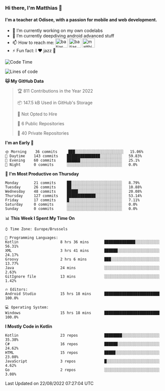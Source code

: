 ### Hi there, I'm Matthias 👋

#### I'm a teacher at Odisee, with a passion for mobile and web development.

- 🔭 I’m currently working on my own codelabs
- 🌱 I’m currently deepdiving android advanced stuff
- 📫 How to reach me: <a href="https://dev.to/batjas" target="_blank"><img align="center" src="https://raw.githubusercontent.com/rahuldkjain/github-profile-readme-generator/master/src/images/icons/Social/devto.svg" alt="batjas" height="30" width="40" /></a>
<a href="https://twitter.com/batjas" target="_blank"><img align="center" src="https://raw.githubusercontent.com/rahuldkjain/github-profile-readme-generator/master/src/images/icons/Social/twitter.svg" alt="batjas" height="30" width="40" /></a>
<a href="https://linkedin.com/in/matthiasdruwé" target="_blank"><img align="center" src="https://raw.githubusercontent.com/rahuldkjain/github-profile-readme-generator/master/src/images/icons/Social/linked-in-alt.svg" alt="matthiasdruwé" height="30" width="40" /></a>
- ⚡ Fun fact: I ❤ jazz 🎷


<!--START_SECTION:waka-->
![Code Time](http://img.shields.io/badge/Code%20Time-371%20hrs%203%20mins-blue)

![Lines of code](https://img.shields.io/badge/From%20Hello%20World%20I%27ve%20Written-229%20Thousand%20lines%20of%20code-blue)

**🐱 My GitHub Data** 

> 🏆 811 Contributions in the Year 2022
 > 
> 📦 147.5 kB Used in GitHub's Storage 
 > 
> 🚫 Not Opted to Hire
 > 
> 📜 6 Public Repositories 
 > 
> 🔑 40 Private Repositories  
 > 
**I'm an Early 🐤** 

```text
🌞 Morning    36 commits     ███░░░░░░░░░░░░░░░░░░░░░░   15.06% 
🌆 Daytime    143 commits    ███████████████░░░░░░░░░░   59.83% 
🌃 Evening    60 commits     ██████░░░░░░░░░░░░░░░░░░░   25.1% 
🌙 Night      0 commits      ░░░░░░░░░░░░░░░░░░░░░░░░░   0.0%

```
📅 **I'm Most Productive on Thursday** 

```text
Monday       21 commits     ██░░░░░░░░░░░░░░░░░░░░░░░   8.79% 
Tuesday      26 commits     ██░░░░░░░░░░░░░░░░░░░░░░░   10.88% 
Wednesday    48 commits     █████░░░░░░░░░░░░░░░░░░░░   20.08% 
Thursday     127 commits    █████████████░░░░░░░░░░░░   53.14% 
Friday       17 commits     █░░░░░░░░░░░░░░░░░░░░░░░░   7.11% 
Saturday     0 commits      ░░░░░░░░░░░░░░░░░░░░░░░░░   0.0% 
Sunday       0 commits      ░░░░░░░░░░░░░░░░░░░░░░░░░   0.0%

```


📊 **This Week I Spent My Time On** 

```text
⌚︎ Time Zone: Europe/Brussels

💬 Programming Languages: 
Kotlin                   8 hrs 36 mins       ██████████████░░░░░░░░░░░   56.31% 
XML                      3 hrs 41 mins       ██████░░░░░░░░░░░░░░░░░░░   24.17% 
Groovy                   2 hrs 6 mins        ███░░░░░░░░░░░░░░░░░░░░░░   13.77% 
Java                     24 mins             ░░░░░░░░░░░░░░░░░░░░░░░░░   2.63% 
GitIgnore file           13 mins             ░░░░░░░░░░░░░░░░░░░░░░░░░   1.42%

🔥 Editors: 
Android Studio           15 hrs 18 mins      █████████████████████████   100.0%

💻 Operating System: 
Windows                  15 hrs 18 mins      █████████████████████████   100.0%

```

**I Mostly Code in Kotlin** 

```text
Kotlin                   23 repos            ████████░░░░░░░░░░░░░░░░░   35.38% 
C#                       16 repos            ██████░░░░░░░░░░░░░░░░░░░   24.62% 
HTML                     15 repos            █████░░░░░░░░░░░░░░░░░░░░   23.08% 
JavaScript               3 repos             █░░░░░░░░░░░░░░░░░░░░░░░░   4.62% 
Go                       2 repos             ░░░░░░░░░░░░░░░░░░░░░░░░░   3.08%

```



 Last Updated on 22/08/2022 07:27:04 UTC
<!--END_SECTION:waka-->
